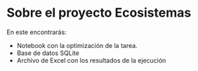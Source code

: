 # Sobre el proyecto Ecosistemas
En este encontrarás:
* Notebook con la optimización de la tarea.
* Base de datos SQLite
* Archivo de Excel con los resultados de la ejecución

